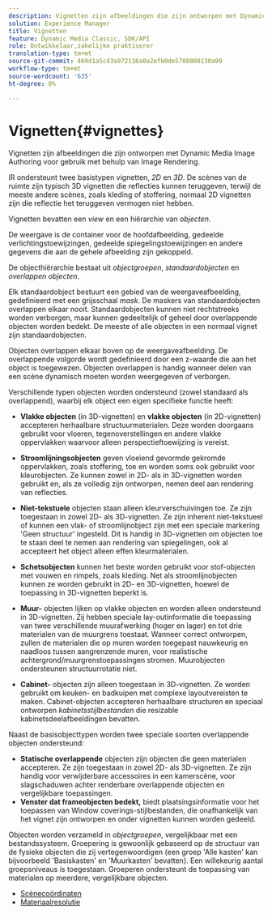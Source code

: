 ```yaml
---
description: Vignetten zijn afbeeldingen die zijn ontworpen met Dynamic Media Image Authoring voor gebruik met behulp van Image Rendering.
solution: Experience Manager
title: Vignetten
feature: Dynamic Media Classic, SDK/API
role: Ontwikkelaar,zakelijke praktiserer
translation-type: tm+mt
source-git-commit: 469d1a5c43a972116a8a2efb0de5708800130a99
workflow-type: tm+mt
source-wordcount: '635'
ht-degree: 0%

---
```



# Vignetten{#vignettes}

Vignetten zijn afbeeldingen die zijn ontworpen met Dynamic Media Image Authoring voor gebruik met behulp van Image Rendering.

IR ondersteunt twee basistypen vignetten, *2D* en *3D*. De scènes van de ruimte zijn typisch 3D vignetten die reflecties kunnen teruggeven, terwijl de meeste andere scènes, zoals kleding of stoffering, normaal 2D vignetten zijn die reflectie het teruggeven vermogen niet hebben.

Vignetten bevatten een *view* en een hiërarchie van *objecten*.

De weergave is de container voor de hoofdafbeelding, gedeelde verlichtingstoewijzingen, gedeelde spiegelingstoewijzingen en andere gegevens die aan de gehele afbeelding zijn gekoppeld.

De objecthiërarchie bestaat uit *objectgroepen*, *standaardobjecten* en *overlappen objecten*.

Elk standaardobject bestuurt een gebied van de weergaveafbeelding, gedefinieerd met een grijsschaal *mask*. De maskers van standaardobjecten overlappen elkaar nooit. Standaardobjecten kunnen niet rechtstreeks worden verborgen, maar kunnen gedeeltelijk of geheel door overlappende objecten worden bedekt. De meeste of alle objecten in een normaal vignet zijn standaardobjecten.

Objecten overlappen elkaar boven op de weergaveafbeelding. De overlappende volgorde wordt gedefinieerd door een z-waarde die aan het object is toegewezen. Objecten overlappen is handig wanneer delen van een scène dynamisch moeten worden weergegeven of verborgen.

Verschillende typen objecten worden ondersteund (zowel standaard als overlappend), waarbij elk object een eigen specifieke functie heeft:

* **Vlakke objecten**  (in 3D-vignetten) en  **vlakke objecten**  (in 2D-vignetten) accepteren herhaalbare structuurmaterialen. Deze worden doorgaans gebruikt voor vloeren, tegenoverstellingen en andere vlakke oppervlakken waarvoor alleen perspectieftoewijzing is vereist.

* **Stroomlijningsobjecten** geven vloeiend gevormde gekromde oppervlakken, zoals stoffering, toe en worden soms ook gebruikt voor kleurobjecten. Ze kunnen zowel in 2D- als in 3D-vignetten worden gebruikt en, als ze volledig zijn ontworpen, nemen deel aan rendering van reflecties.
* **Niet-tekstuele** objecten staan alleen kleurverschuivingen toe. Ze zijn toegestaan in zowel 2D- als 3D-vignetten. Ze zijn inherent niet-tekstueel of kunnen een vlak- of stroomlijnobject zijn met een speciale markering &#39;Geen structuur&#39; ingesteld. Dit is handig in 3D-vignetten om objecten toe te staan deel te nemen aan rendering van spiegelingen, ook al accepteert het object alleen effen kleurmaterialen.
* **Schetsobjecten** kunnen het beste worden gebruikt voor stof-objecten met vouwen en rimpels, zoals kleding. Net als stroomlijnobjecten kunnen ze worden gebruikt in 2D- en 3D-vignetten, hoewel de toepassing in 3D-vignetten beperkt is.
* **Muur-** objecten lijken op vlakke objecten en worden alleen ondersteund in 3D-vignetten. Zij hebben speciale lay-outinformatie die toepassing van twee verschillende muurafwerking (hoger en lager) en tot drie materialen van de muurgrens toestaat. Wanneer correct ontworpen, zullen de materialen die op muren worden toegepast nauwkeurig en naadloos tussen aangrenzende muren, voor realistische achtergrond/muurgrenstoepassingen stromen. Muurobjecten ondersteunen structuurrotatie niet.
* **Cabinet-** objecten zijn alleen toegestaan in 3D-vignetten. Ze worden gebruikt om keuken- en badkuipen met complexe layoutvereisten te maken. Cabinet-objecten accepteren herhaalbare structuren en speciaal ontworpen *kabinetsstijlbestanden* die resizable kabinetsdeelafbeeldingen bevatten.

Naast de basisobjecttypen worden twee speciale soorten overlappende objecten ondersteund:

* **Statische overlappende** objecten zijn objecten die geen materialen accepteren. Ze zijn toegestaan in zowel 2D- als 3D-vignetten. Ze zijn handig voor verwijderbare accessoires in een kamerscène, voor slagschaduwen achter renderbare overlappende objecten en vergelijkbare toepassingen.
* **Venster dat frameobjecten bedekt,** biedt plaatsingsinformatie voor het toepassen van Window coverings-stijlbestanden, die onafhankelijk van het vignet zijn ontworpen en onder vignetten kunnen worden gedeeld.

Objecten worden verzameld in *objectgroepen*, vergelijkbaar met een bestandssysteem. Groepering is gewoonlijk gebaseerd op de structuur van de fysieke objecten die zij vertegenwoordigen (een groep &#39;Alle kasten&#39; kan bijvoorbeeld &#39;Basiskasten&#39; en &#39;Muurkasten&#39; bevatten). Een willekeurig aantal groepsniveaus is toegestaan. Groeperen ondersteunt de toepassing van materialen op meerdere, vergelijkbare objecten.

* [Scènecoördinaten](c-ir-scene-coordinates.md)
* [Materiaalresolutie](c-ir-material-resolution.md)
